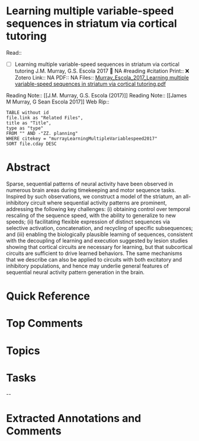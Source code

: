 

# Learning multiple variable-speed sequences in striatum via cortical tutoring
Read:: 

- [ ] Learning multiple variable-speed sequences in striatum via cortical tutoring J.M. Murray, G.S. Escola 2017 🛫 NA #reading #citation
Print::  ❌
Zotero Link:: NA
PDF:: NA
Files:: [Murray_Escola_2017_Learning multiple variable-speed sequences in striatum via cortical tutoring.pdf](file:///home/michaelt/Insync/m@tarlton.info/Google%20Drive/06.%20Zotero/storage/5WAC9R2R/Murray_Escola_2017_Learning%20multiple%20variable-speed%20sequences%20in%20striatum%20via%20cortical%20tutoring.pdf)

Reading Note:: [[J.M. Murray, G.S. Escola (2017)]]
Reading Note:: [[James M Murray, G Sean Escola 2017]]
Web Rip:: 

```dataview
TABLE without id
file.link as "Related Files",
title as "Title",
type as "type"
FROM "" AND -"ZZ. planning"
WHERE citekey = "murrayLearningMultipleVariablespeed2017" 
SORT file.cday DESC
```

# Abstract
Sparse, sequential patterns of neural activity have been observed in numerous brain areas during timekeeping and motor sequence tasks. Inspired by such observations, we construct a model of the striatum, an all-inhibitory circuit where sequential activity patterns are prominent, addressing the following key challenges: (i) obtaining control over temporal rescaling of the sequence speed, with the ability to generalize to new speeds; (ii) facilitating flexible expression of distinct sequences via selective activation, concatenation, and recycling of specific subsequences; and (iii) enabling the biologically plausible learning of sequences, consistent with the decoupling of learning and execution suggested by lesion studies showing that cortical circuits are necessary for learning, but that subcortical circuits are sufficient to drive learned behaviors. The same mechanisms that we describe can also be applied to circuits with both excitatory and inhibitory populations, and hence may underlie general features of sequential neural activity pattern generation in the brain.

# Quick Reference


# Top Comments


# Topics


# Tasks


--
# Extracted Annotations and Comments